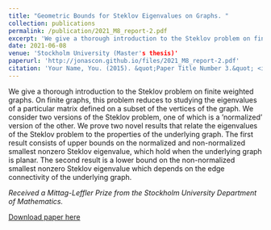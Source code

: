 ```yaml
---
title: "Geometric Bounds for Steklov Eigenvalues on Graphs. "
collection: publications
permalink: /publication/2021_M8_report-2.pdf
excerpt: 'We give a thorough introduction to the Steklov problem on finite weighted graphs. On finite graphs, this problem reduces to studying the eigenvalues of a particular matrix defined on a subset of the vertices of the graph. We consider two versions of the Steklov problem, one of which is a ’normalized’ version of the other. We prove two novel results that relate the eigenvalues of the Steklov problem to the properties of the underlying graph. The first result consists of upper bounds on the normalized and non-normalized smallest nonzero Steklov eigenvalue, which hold when the underlying graph is planar. The second result is a lower bound on the non-normalized smallest nonzero Steklov eigenvalue which depends on the edge connectivity of the underlying graph.'
date: 2021-06-08
venue: 'Stockholm University (Master's thesis)'
paperurl: 'http://jonascon.github.io/files/2021_M8_report-2.pdf'
citation: 'Your Name, You. (2015). &quot;Paper Title Number 3.&quot; <i>Journal 1</i>. 1(3).'
---
```


We give a thorough introduction to the Steklov problem on finite weighted graphs. On finite graphs, this problem reduces to studying the eigenvalues of a particular matrix defined on a subset of the vertices of the graph. We consider two versions of the Steklov problem, one of which is a ’normalized’ version of the other. We prove two novel results that relate the eigenvalues of the Steklov problem to the properties of the underlying graph. The first result consists of upper bounds on the normalized and non-normalized smallest nonzero Steklov eigenvalue, which hold when the underlying graph is planar. The second result is a lower bound on the non-normalized smallest nonzero Steklov eigenvalue which depends on the edge connectivity of the underlying graph.

*Received a Mittag-Leffler Prize from the Stockholm University Department of Mathematics.*

[Download paper here](http://jonascon.github.io/files/2021_M8_report-2.pdf)

